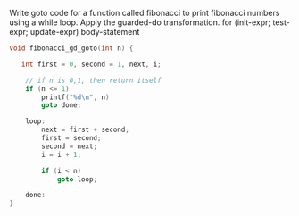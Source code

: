 Write goto code for a function called fibonacci to print fibonacci numbers using
a while loop. Apply the guarded-do transformation.
for (init-expr; test-expr; update-expr)
    body-statement

```c
void fibonacci_gd_goto(int n) {

   int first = 0, second = 1, next, i;

    // if n is 0,1, then return itself
    if (n <= 1)
        printf("%d\n", n)
        goto done;

    loop:
        next = first + second;
        first = second;
        second = next;
        i = i + 1;

        if (i < n)
            goto loop;

    done:
}
```